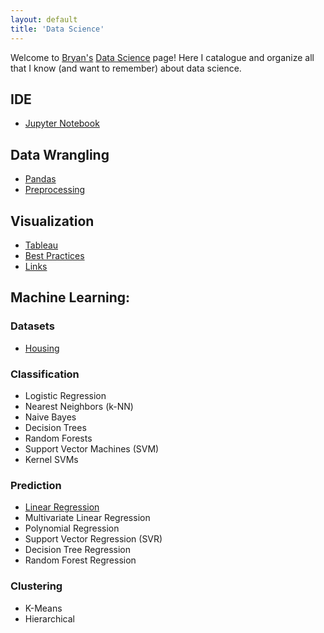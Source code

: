 ```yaml
---
layout: default
title: 'Data Science'
---
```


Welcome to [Bryan's](https://bhlmn.github.io/) [Data Science](https://bhlmn.github.io/ds/) page! Here I catalogue and organize all that I know (and want to remember) about data science.

## IDE
* [Jupyter Notebook](jupyter.html)

## Data Wrangling
* [Pandas](pandas.html)
* [Preprocessing](preprocessing.html)

## Visualization
* [Tableau](tableau.html)
* [Best Practices](viz-bp.html)
* [Links](viz-links.html)

## Machine Learning:

### Datasets
* [Housing](http://nbviewer.jupyter.org/github/bhlmn/ds/blob/master/docs/ml/data/housing.ipynb)

### Classification
* Logistic Regression
* Nearest Neighbors (k-NN)
* Naive Bayes
* Decision Trees
* Random Forests
* Support Vector Machines (SVM)
* Kernel SVMs

### Prediction
* [Linear Regression](http://nbviewer.jupyter.org/github/bhlmn/ds/blob/master/docs/ml/prediction/linear_regression.ipynb)
* Multivariate Linear Regression
* Polynomial Regression
* Support Vector Regression (SVR)
* Decision Tree Regression
* Random Forest Regression

### Clustering
* K-Means
* Hierarchical
